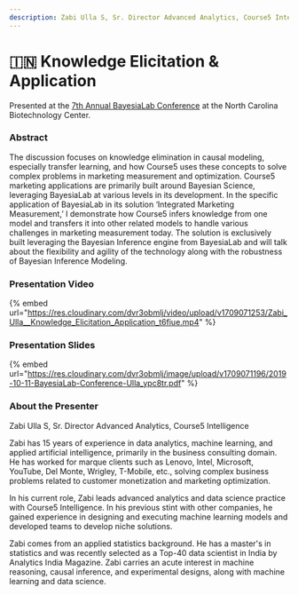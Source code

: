 ```yaml
---
description: Zabi Ulla S, Sr. Director Advanced Analytics, Course5 Intelligence
---
```


# 🇮🇳 Knowledge Elicitation & Application

Presented at the [7th Annual BayesiaLab Conference](./) at the North Carolina Biotechnology Center.

### Abstract&#x20;

The discussion focuses on knowledge elimination in causal modeling, especially transfer learning, and how Course5 uses these concepts to solve complex problems in marketing measurement and optimization. Course5 marketing applications are primarily built around Bayesian Science, leveraging BayesiaLab at various levels in its development. In the specific application of BayesiaLab in its solution ‘Integrated Marketing Measurement,’ I demonstrate how Course5 infers knowledge from one model and transfers it into other related models to handle various challenges in marketing measurement today. The solution is exclusively built leveraging the Bayesian Inference engine from BayesiaLab and will talk about the flexibility and agility of the technology along with the robustness of Bayesian Inference Modeling.

### Presentation Video

{% embed url="https://res.cloudinary.com/dvr3obmlj/video/upload/v1709071253/Zabi_Ulla__Knowledge_Elicitation_Application_t6fiue.mp4" %}

### Presentation Slides

{% embed url="https://res.cloudinary.com/dvr3obmlj/image/upload/v1709071196/2019-10-11-BayesiaLab-Conference-Ulla_ypc8tr.pdf" %}

### About the Presenter

Zabi Ulla S, Sr. Director Advanced Analytics, Course5 Intelligence

Zabi has 15 years of experience in data analytics, machine learning, and applied artificial intelligence, primarily in the business consulting domain. He has worked for marque clients such as Lenovo, Intel, Microsoft, YouTube, Del Monte, Wrigley, T-Mobile, etc., solving complex business problems related to customer monetization and marketing optimization.

In his current role, Zabi leads advanced analytics and data science practice with Course5 Intelligence. In his previous stint with other companies, he gained experience in designing and executing machine learning models and developed teams to develop niche solutions.

Zabi comes from an applied statistics background. He has a master's in statistics and was recently selected as a Top-40 data scientist in India by Analytics India Magazine. Zabi carries an acute interest in machine reasoning, causal inference, and experimental designs, along with machine learning and data science.
